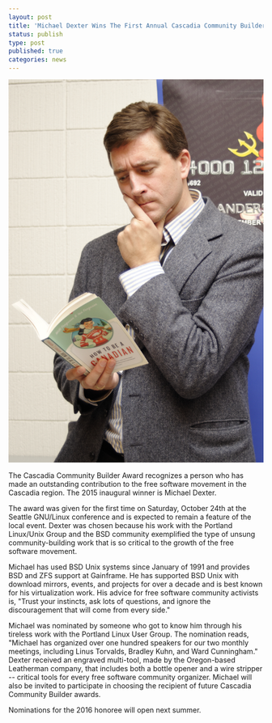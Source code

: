 ```yaml
---
layout: post
title: 'Michael Dexter Wins The First Annual Cascadia Community Builder Award'
status: publish
type: post
published: true
categories: news
---
```


![Michael Dexter](/img/MichaelDexter.jpg)

The Cascadia Community Builder Award recognizes a person who has made an
outstanding contribution to the free software movement in the Cascadia region.
The 2015 inaugural winner is Michael Dexter.

The award was given for the first time on Saturday, October 24th at the Seattle
GNU/Linux conference and is expected to remain a feature of the local event. 
Dexter was chosen because his work with the Portland Linux/Unix Group and the
BSD community exemplified the type of unsung community-building work that is so 
critical to the growth of the free software movement. 

Michael has used BSD Unix systems since January of 1991 and provides BSD and
ZFS support at Gainframe. He has supported BSD Unix with download mirrors,
events, and projects for over a decade and is best known for his virtualization
work. His advice for free software community activists is, "Trust your
instincts, ask lots of questions, and ignore the discouragement that will come
from every side."

Michael was nominated by someone who got to know him through his tireless work
with the Portland Linux User Group. The nomination reads, "Michael has
organized over one hundred speakers for our two monthly meetings, including
Linus Torvalds, Bradley Kuhn, and Ward Cunningham." Dexter received an engraved
multi-tool, made by the Oregon-based Leatherman company, that includes both a
bottle opener and a wire stripper -- critical tools for every free software
community organizer. Michael will also be invited to participate in choosing
the recipient of future Cascadia Community Builder awards.

Nominations for the 2016 honoree will open next summer.
